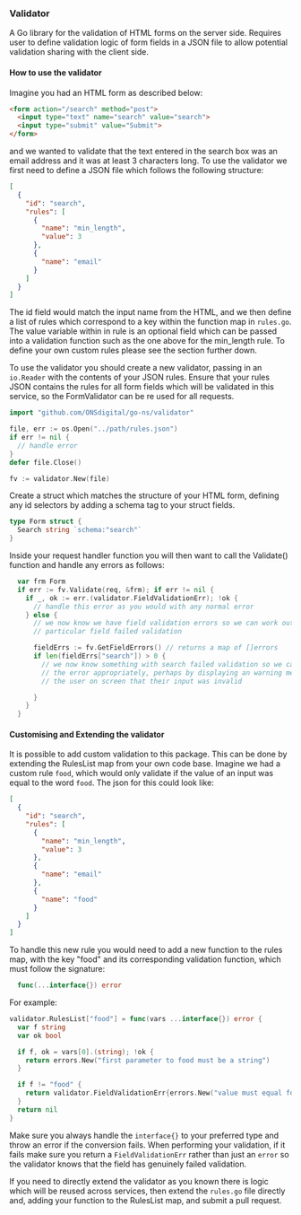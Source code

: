 ### Validator

A Go library for the validation of HTML forms on the server side. Requires user
to define validation logic of form fields in a JSON file to allow potential
validation sharing with the client side.

#### How to use the validator

Imagine you had an HTML form as described below:

```html
<form action="/search" method="post">
  <input type="text" name="search" value="search">
  <input type="submit" value="Submit">
</form>
```

and we wanted to validate that the text entered in the search box was an email
address and it was at least 3 characters long. To use the validator we first need
to define a JSON file which follows the following structure:

```json
[
  {
    "id": "search",
    "rules": [
      {
        "name": "min_length",
        "value": 3
      },
      {
        "name": "email"
      }
    ]
  }
]
```

The id field would match the input name from the HTML, and we then define a list of
rules which correspond to a key within the function map in `rules.go`. The value
variable within in rule is an optional field which can be passed into a validation
function such as the one above for the min_length rule. To define your own custom
rules please see the section further down.

To use the validator you should create a new validator, passing in an `io.Reader`
with the contents of your JSON rules. Ensure that your rules JSON contains the
rules for all form fields which will be validated in this service, so the FormValidator
can be re used for all requests.

```go
import "github.com/ONSdigital/go-ns/validator"

file, err := os.Open("../path/rules.json")
if err != nil {
  // handle error
}
defer file.Close()

fv := validator.New(file)
```

Create a struct which matches the structure of your HTML form, defining any id
selectors by adding a schema tag to your struct fields.

```go
type Form struct {
  Search string `schema:"search"`
}
```

Inside your request handler function you will then want to call the Validate()
function and handle any errors as follows:

```go
  var frm Form
  if err := fv.Validate(req, &frm); if err != nil {
    if _, ok := err.(validator.FieldValidationErr); !ok {
      // handle this error as you would with any normal error
    } else {
      // we now know we have field validation errors so we can work out why a
      // particular field failed validation

      fieldErrs := fv.GetFieldErrors() // returns a map of []errors
      if len(fieldErrs["search"]) > 0 {
        // we now know something with search failed validation so we can handle
        // the error appropriately, perhaps by displaying an warning message to
        // the user on screen that their input was invalid

      }
    }
  }
```

#### Customising and Extending the validator

It is possible to add custom validation to this package. This can be done by
extending the RulesList map from your own code base. Imagine we had a custom rule
`food`, which would only validate if the value of an input was equal to the word
`food`. The json for this could look like:

```json
[
  {
    "id": "search",
    "rules": [
      {
        "name": "min_length",
        "value": 3
      },
      {
        "name": "email"
      },
      {
        "name": "food"
      }
    ]
  }
]
```

To handle this new rule you would need to add a new function to the rules map,
with the key "food" and its corresponding validation function, which must follow
the signature:

```go
  func(...interface{}) error
```

For example:

```go
validator.RulesList["food"] = func(vars ...interface{}) error {
  var f string
  var ok bool

  if f, ok = vars[0].(string); !ok {
    return errors.New("first parameter to food must be a string")
  }

  if f != "food" {
    return validator.FieldValidationErr{errors.New("value must equal food")}
  }
  return nil
}
```

Make sure you always handle the  `interface{}` to your preferred type and throw
an error if the conversion fails. When performing your validation, if it fails
make sure you return a `FieldValidationErr` rather than just an `error` so the
validator knows that the field has genuinely failed validation.

If you need to directly extend the validator as you known there is logic which
will be reused across services, then extend the `rules.go` file directly and,
adding your function to the RulesList map, and submit a pull request.
